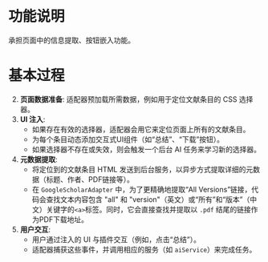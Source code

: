 # 功能说明

承担页面中的信息提取、按钮嵌入功能。

# 基本过程

2.  **页面数据准备**: 适配器预加载所需数据，例如用于定位文献条目的 CSS 选择器。
3.  **UI 注入**:
    -   如果存在有效的选择器，适配器会用它来定位页面上所有的文献条目。
    -   为每个条目动态添加交互式UI组件（如“总结”、“下载”按钮）。
    -   如果选择器不存在或失效，则会触发一个后台 AI 任务来学习新的选择器。
4.  **元数据提取**:
    -   将定位到的文献条目 HTML 发送到后台服务，以异步方式提取详细的元数据（标题、作者、PDF链接等）。
    -   在 `GoogleScholarAdapter` 中，为了更精确地提取“All Versions”链接，代码会查找文本内容包含 "all" 和 "version"（英文）或“所有”和“版本”（中文）关键字的`<a>`标签。同时，它会直接查找并提取以 `.pdf` 结尾的链接作为PDF下载地址。
5.  **用户交互**:
    -   用户通过注入的 UI 与插件交互（例如，点击“总结”）。
    -   适配器捕获这些事件，并调用相应的服务（如 `aiService`）来完成任务。

